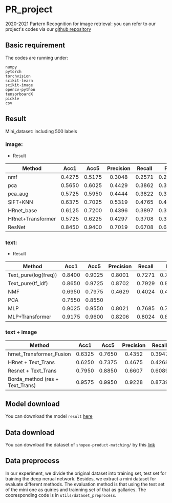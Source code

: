 # PR_project
2020-2021 Partern Recognition for image retrieval: you can refer to our project's codes via our [github repository](https://github.com/Yu-Yy/PR_project) 

## Basic requirement
The codes are running under:
```
numpy
pytorch
torchvision
scikit-learn
scikit-image
opencv-python
tensorboardX
pickle
csv
```

## Result
Mini_dataset: including 500 labels

### image:
- Result

| Method     | Acc1     | Acc5     | Precision     | Recall | F1 |
| ---------- | :-----------:  | :-----------: | :-----------: |:-----------: |:-----------: |
| nmf     | 0.4275    | 0.5175     | 0.3048 | 0.2571    |  0.2640    |
| pca     | 0.5650    | 0.6025     | 0.4429 | 0.3862    |  0.3930      |
| pca_aug     | 0.5725     | 0.5950     | 0.4444 | 0.3822 | 0.3970  |
| SIFT+KNN     | 0.6375    | 0.7025     | 0.5319 | 0.4765  | 0.4869  |
| HRnet_base     | 0.6125    | 0.7200     | 0.4396 | 0.3897  | 0.3987  |
| HRnet+Transformer     | 0.5725     | 0.6225     | 0.4297 | 0.3708  | 0.3858  |
| ResNet |  0.8450   |  0.9400   |  0.7019  | 0.6708  | 0.6726  |



### text:
- Result

| Method     | Acc1     | Acc5     | Precision    |  Recall   |  F1  |
| ---------- | :-----------:  | :-----------: | :-----------: | :-----------: | :-----------: |
| Text_pure(log(freq))     | 0.8400     | 0.9025     | 0.8001 | 0.7271 | 0.7502 |
| Text_pure(tf_idf)     | 0.8650     | 0.9725     | 0.8702 | 0.7929 | 0.8195 |
| NMF     | 0.6950    | 0.7975     | 0.4629  | 0.4024 | 0.4160 |
| PCA     | 0.7550    | 0.8550     |  |  |  |
| MLP     | 0.9025     | 0.9550     | 0.8021 | 0.7685 | 0.7752 |
| MLP+Transformer     | 0.9175    | 0.9600     | 0.8206 | 0.8024 | 0.8044 |

### text + image

| Method     | Acc1     | Acc5     | Precision  |  Recall  | F1  |
| ---------- | :-----------:  | :-----------: | :-----------: | :-----------: | :-----------: |
| hrnet_Transformer_Fusion     | 0.6325     | 0.7650     | 0.4352 | 0.3947 | 0.3995 |
| HRnet + Text_Trans     | 0.6250  |   0.7375   | 0.4675 | 0.4268 | 0.4267 |
| Resnet + Text_Trans     |  0.7950   | 0.8850  | 0.6607 | 0.6089 | 0.6175 |
| Borda_method (res + Text_Trans)     | 0.9575     | 0.9950  | 0.9228 | 0.8739 | 0.8882  |


## Model download
You can download the model `result` [here](https://cloud.tsinghua.edu.cn/d/42a31128af9d401f8aa9/)

## Data download
You can download the dataset of `shopee-product-matching/` by this [link](https://cloud.tsinghua.edu.cn/f/5c7ba8c55e04478d86d9/) 

## Data preprocess
In our experiment, we divide the original dataset into training set, test set for training the deep nerual network. Besides, we 
extract a mini dataset for evaluate different methods. The evaluation method is that using the test set of the mini one as quiries and trainning set of that as gallaries.
The cooresponding code is in `utils/dataset_preprocess`.<br>
